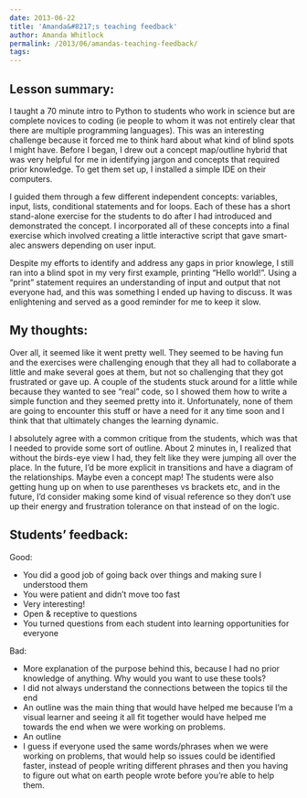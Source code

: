 ```yaml
---
date: 2013-06-22
title: 'Amanda&#8217;s teaching feedback'
author: Amanda Whitlock
permalink: /2013/06/amandas-teaching-feedback/
tags:
---
```

## **Lesson summary:**

I taught a 70 minute intro to Python to students who work in science but are complete novices to coding (ie people to whom it was not entirely clear that there are multiple programming languages). This was an interesting challenge because it forced me to think hard about what kind of blind spots I might have. Before I began, I drew out a concept map/outline hybrid that was very helpful for me in identifying jargon and concepts that required prior knowledge. To get them set up, I installed a simple IDE on their computers.

I guided them through a few different independent concepts: variables, input, lists, conditional statements and for loops. Each of these has a short stand-alone exercise for the students to do after I had introduced and demonstrated the concept. I incorporated all of these concepts into a final exercise which involved creating a little interactive script that gave smart-alec answers depending on user input.

Despite my efforts to identify and address any gaps in prior knowlege, I still ran into a blind spot in my very first example, printing &#8220;Hello world!&#8221;. Using a &#8220;print&#8221; statement requires an understanding of input and output that not everyone had, and this was something I ended up having to discuss. It was enlightening and served as a good reminder for me to keep it slow.

## **My thoughts:**

Over all, it seemed like it went pretty well. They seemed to be having fun and the exercises were challenging enough that they all had to collaborate a little and make several goes at them, but not so challenging that they got frustrated or gave up. A couple of the students stuck around for a little while because they wanted to see &#8220;real&#8221; code, so I showed them how to write a simple function and they seemed pretty into it. Unfortunately, none of them are going to encounter this stuff or have a need for it any time soon and I think that that ultimately changes the learning dynamic.

I absolutely agree with a common critique from the students, which was that I needed to provide some sort of outline. About 2 minutes in, I realized that without the birds-eye view I had, they felt like they were jumping all over the place. In the future, I&#8217;d be more explicit in transitions and have a diagram of the relationships. Maybe even a concept map! The students were also getting hung up on when to use parentheses vs brackets etc, and in the future, I&#8217;d consider making some kind of visual reference so they don&#8217;t use up their energy and frustration tolerance on that instead of on the logic.

## **Students&#8217; feedback:**

Good:

*   You did a good job of going back over things and making sure I understood them
*   You were patient and didn&#8217;t move too fast
*   Very interesting!
*   Open & receptive to questions
*   You turned questions from each student into learning opportunities for everyone

Bad:

*   More explanation of the purpose behind this, because I had no prior knowledge of anything. Why would you want to use these tools?
*   I did not always understand the connections between the topics til the end
*   An outline was the main thing that would have helped me because I&#8217;m a visual learner and seeing it all fit together would have helped me towards the end when we were working on problems.
*   An outline
*   I guess if everyone used the same words/phrases when we were working on problems, that would help so issues could be identified faster, instead of people writing different phrases and then you having to figure out what on earth people wrote before you&#8217;re able to help them.
